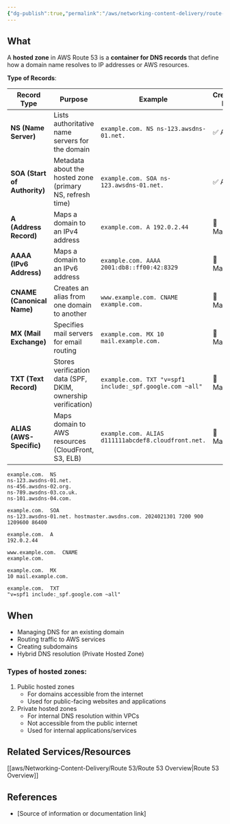 ```yaml
---
{"dg-publish":true,"permalink":"/aws/networking-content-delivery/route-53/atomic-elements/hosted-zone/","title":"Hosted Zone"}
---
```



## What
A **hosted zone** in AWS Route 53 is a **container for DNS records** that define how a domain name resolves to IP addresses or AWS resources.

**Type of Records**:

| **Record Type** | **Purpose** | **Example** | **Created By** |
|---------------|-------------|------------|--------------|
| **NS (Name Server)** | Lists authoritative name servers for the domain | `example.com. NS ns-123.awsdns-01.net.` | ✅ Auto |
| **SOA (Start of Authority)** | Metadata about the hosted zone (primary NS, refresh time) | `example.com. SOA ns-123.awsdns-01.net.` | ✅ Auto |
| **A (Address Record)** | Maps a domain to an IPv4 address | `example.com. A 192.0.2.44` | 🔹 Manual |
| **AAAA (IPv6 Address)** | Maps a domain to an IPv6 address | `example.com. AAAA 2001:db8::ff00:42:8329` | 🔹 Manual |
| **CNAME (Canonical Name)** | Creates an alias from one domain to another | `www.example.com. CNAME example.com.` | 🔹 Manual |
| **MX (Mail Exchange)** | Specifies mail servers for email routing | `example.com. MX 10 mail.example.com.` | 🔹 Manual |
| **TXT (Text Record)** | Stores verification data (SPF, DKIM, ownership verification) | `example.com. TXT "v=spf1 include:_spf.google.com ~all"` | 🔹 Manual |
| **ALIAS (AWS-Specific)** | Maps domain to AWS resources (CloudFront, S3, ELB) | `example.com. ALIAS d111111abcdef8.cloudfront.net.` | 🔹 Manual |


```
example.com.  NS  
ns-123.awsdns-01.net.  
ns-456.awsdns-02.org.  
ns-789.awsdns-03.co.uk.  
ns-101.awsdns-04.com.  

example.com.  SOA  
ns-123.awsdns-01.net. hostmaster.awsdns.com. 2024021301 7200 900 1209600 86400  

example.com.  A  
192.0.2.44  

www.example.com.  CNAME  
example.com.  

example.com.  MX  
10 mail.example.com.  

example.com.  TXT  
"v=spf1 include:_spf.google.com ~all"  
```
## When
- Managing DNS for an existing domain
- Routing traffic to AWS services
- Creating subdomains
- Hybrid DNS resolution (Private Hosted Zone)

### Types of hosted zones:
1. Public hosted zones
    - For domains accessible from the internet
    - Used for public-facing websites and applications
2. Private hosted zones
    - For internal DNS resolution within VPCs
    - Not accessible from the public internet
    - Used for internal applications/services


## Related Services/Resources
[[aws/Networking-Content-Delivery/Route 53/Route 53 Overview\|Route 53 Overview]]
  
## References
- [Source of information or documentation link]
